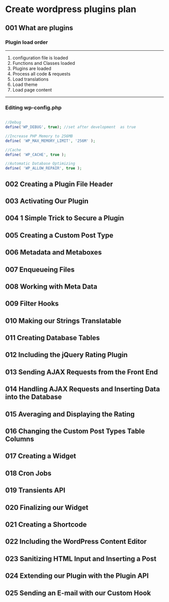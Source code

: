 # Create wordpress plugins plan

## 001 What are plugins
    
### Plugin load order
---
1. configuration file is loaded
2. Functions and Classes loaded
3. Plugins are loaded
4. Process all code & requests
5. Load translations
6. Load theme
7. Load page content
---

### Editing wp-config.php
```php

//Debug
define('WP_DEBUG', true); //set after development  as true

//Increase PHP Memory to 256MB
define( 'WP_MAX_MEMORY_LIMIT', '256M' );

//Cache
define( 'WP_CACHE', true );

//Automatic Database Optimizing
define( 'WP_ALLOW_REPAIR', true );
```

## 002 Creating a Plugin File Header

## 003 Activating Our Plugin

## 004 1 Simple Trick to Secure a Plugin

## 005 Creating a Custom Post Type

## 006 Metadata and Metaboxes

## 007 Enqueueing Files

## 008 Working with Meta Data

## 009 Filter Hooks

## 010 Making our Strings Translatable

## 011 Creating Database Tables

## 012 Including the jQuery Rating Plugin

## 013 Sending AJAX Requests from the Front End

## 014 Handling AJAX Requests and Inserting Data into the Database

## 015 Averaging and Displaying the Rating

## 016 Changing the Custom Post Types Table Columns

## 017 Creating a Widget

## 018 Cron Jobs

## 019 Transients API

## 020 Finalizing our Widget

## 021 Creating a Shortcode

## 022 Including the WordPress Content Editor

## 023 Sanitizing HTML Input and Inserting a Post

## 024 Extending our Plugin with the Plugin API

## 025 Sending an E-mail with our Custom Hook
